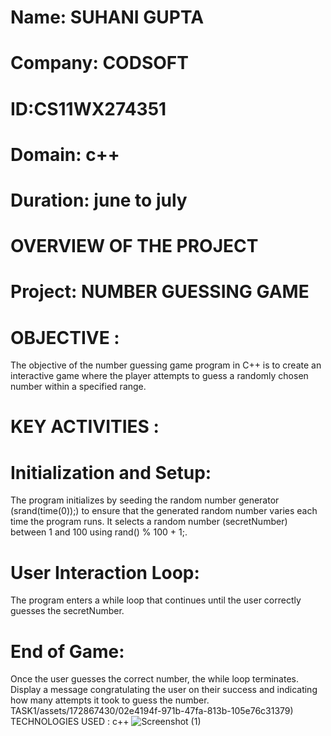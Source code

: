 # Name: SUHANI GUPTA
# Company: CODSOFT
# ID:CS11WX274351
# Domain: c++
# Duration: june to july
# OVERVIEW OF THE PROJECT
# Project: NUMBER GUESSING GAME
# OBJECTIVE :
The objective of the number guessing game program in C++ is to create an interactive game where the player attempts to guess a randomly chosen number within a specified range.
# KEY ACTIVITIES :
# Initialization and Setup:
The program initializes by seeding the random number generator (srand(time(0));) to ensure that the generated random number varies each time the program runs.
It selects a random number (secretNumber) between 1 and 100 using rand() % 100 + 1;.
# User Interaction Loop:
The program enters a while loop that continues until the user correctly guesses the secretNumber.
# End of Game:
Once the user guesses the correct number, the while loop terminates.
Display a message congratulating the user on their success and indicating how many attempts it took to guess the number. TASK1/assets/172867430/02e4194f-971b-47fa-813b-105e76c31379)
TECHNOLOGIES USED :
c++
![Screenshot (1)](https://github.com/suhani17196/CODESOFT-TASK1/assets/172867430/80181e5d-eee5-4e31-a5d1-61554faaa7ea)

